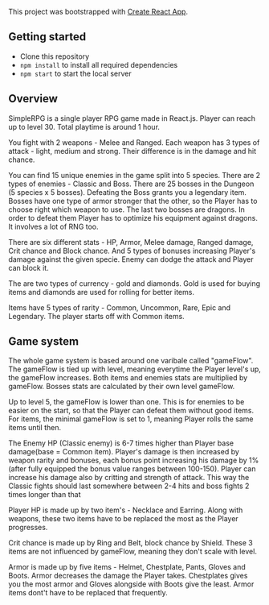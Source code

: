 This project was bootstrapped with [Create React App](https://github.com/facebook/create-react-app).

## Getting started
* Clone this repository
* `npm install` to install all required dependencies
* `npm start` to start the local server

## Overview
SimpleRPG is a single player RPG game made in React.js. Player can reach up to level 30. Total playtime is around 1 hour.

You fight with 2 weapons - Melee and Ranged. Each weapon has 3 types of attack - light, medium and strong. Their difference is in the damage and hit chance. 

You can find 15 unique enemies in the game split into 5 species. There are 2 types of enemies - Classic and Boss. There are 25 bosses in the Dungeon (5 species x 5 bosses). Defeating the Boss grants you a legendary item. Bosses have one type of armor stronger that the other, so the Player has to choose right which weapon to use. The last two bosses are dragons. In order to defeat them Player has to optimize his equipment against dragons. It involves a lot of RNG too.

There are six different stats - HP, Armor, Melee damage, Ranged damage, Crit chance and Block chance. And 5 types of bonuses increasing Player's damage against the given specie. Enemy can dodge the attack and Player can block it.

The are two types of currency - gold and diamonds. Gold is used for buying items and diamonds are used for rolling for better items.

Items have 5 types of rarity - Common, Uncommon, Rare, Epic and Legendary. The player starts off with Common items.

## Game system
The whole game system is based around one varibale called "gameFlow". The gameFlow is tied up with level, meaning everytime the Player level's up, the gameFlow increases. Both items and enemies stats are multiplied by gameFlow. Bosses stats are calculated by their own level gameFlow.

Up to level 5, the gameFlow is lower than one. This is for enemies to be easier on the start, so that the Player can defeat them without good items. For items, the minimal gameFlow is set to 1, meaning Player rolls the same items until then.

The Enemy HP (Classic enemy) is 6-7 times higher than Player base damage(base = Common item). Player's damage is then increased by weapon rarity and bonuses, each bonus point increasing his damage by 1% (after fully equipped the bonus value ranges between 100-150). Player can increase his damage also by critting and strength of attack. This way the Classic fights should last somewhere between 2-4 hits and boss fights 2 times longer than that

Player HP is made up by two item's - Necklace and Earring. Along with weapons, these two items have to be replaced the most as the Player progresses.

Crit chance is made up by Ring and Belt, block chance by Shield. These 3 items are not influenced by gameFlow, meaning they don't scale with level.

Armor is made up by five items - Helmet, Chestplate, Pants, Gloves and Boots. Armor decreases the damage the Player takes. Chestplates gives you the most armor and Gloves alongside with Boots give the least. Armor items dont't have to be replaced that frequently.


